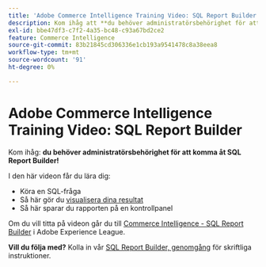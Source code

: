 ```yaml
---
title: 'Adobe Commerce Intelligence Training Video: SQL Report Builder'
description: Kom ihåg att **du behöver administratörsbehörighet för att komma åt SQL Report Builder!**
exl-id: bbe47df3-c7f2-4a35-bc48-c93a67bd2ce2
feature: Commerce Intelligence
source-git-commit: 83b21845cd306336e1cb193a9541478c8a38eea8
workflow-type: tm+mt
source-wordcount: '91'
ht-degree: 0%

---
```


# Adobe Commerce Intelligence Training Video: SQL Report Builder

Kom ihåg: **du behöver administratörsbehörighet för att komma åt SQL Report Builder!**

I den här videon får du lära dig:

* Köra en SQL-fråga
* Så här gör du [visualisera dina resultat](/docs/commerce-business-intelligence/mbi/tutorials/create-visuals-from-sql.html) <!-- Link fails-->
* Så här sparar du rapporten på en kontrollpanel

Om du vill titta på videon går du till [Commerce Intelligence - SQL Report Builder](/docs/commerce-learn/tutorials/business-intelligence/sql-report-builder.html) i Adobe Experience League.

**Vill du följa med?** Kolla in vår [SQL Report Builder, genomgång](/docs/commerce-business-intelligence/mbi/analyze/sql/sql-rpt-bldr.html) för skriftliga instruktioner.
